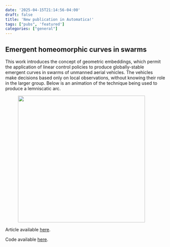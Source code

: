 ```yaml
---
date: '2025-04-15T21:14:56-04:00'
draft: false
title: 'New publication in Automatica!'
tags: ["pubs", 'featured']
categories: ["general"]
---
```


## Emergent homeomorphic curves in swarms

This work introduces the concept of geometric embeddings, which permit the application of linear control policies to produce globally-stable emergent curves in swarms of unmanned aerial vehicles. The vehicles make decisions based only on local observations, without knowing their role in the larger group. Below is an animation of the technique being used to produce a lemniscatic arc. 

<figure>
  <img src="/img/2025/animation3D_cool.gif" alt="" style="width: 400px; height: auto">
</figure>


Article available [here](https://doi.org/10.1016/j.automatica.2025.112221).

Code available [here](https://github.com/tjards/multi-agent_sim).
